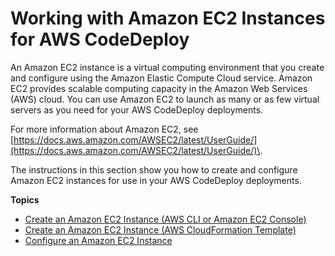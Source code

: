 # Working with Amazon EC2 Instances for AWS CodeDeploy<a name="instances-ec2"></a>

An Amazon EC2 instance is a virtual computing environment that you create and configure using the Amazon Elastic Compute Cloud service\. Amazon EC2 provides scalable computing capacity in the Amazon Web Services \(AWS\) cloud\. You can use Amazon EC2 to launch as many or as few virtual servers as you need for your AWS CodeDeploy deployments\.

For more information about Amazon EC2, see [https://docs.aws.amazon.com/AWSEC2/latest/UserGuide/](https://docs.aws.amazon.com/AWSEC2/latest/UserGuide/)\.

The instructions in this section show you how to create and configure Amazon EC2 instances for use in your AWS CodeDeploy deployments\.

**Topics**
+ [Create an Amazon EC2 Instance \(AWS CLI or Amazon EC2 Console\)](instances-ec2-create.md)
+ [Create an Amazon EC2 Instance \(AWS CloudFormation Template\)](instances-ec2-create-cloudformation-template.md)
+ [Configure an Amazon EC2 Instance](instances-ec2-configure.md)